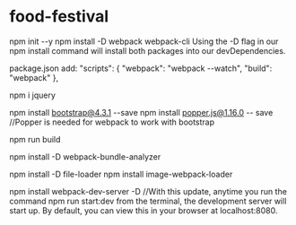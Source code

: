 # food-festival

npm init --y
npm install -D webpack webpack-cli
Using the -D flag in our npm install command will install both packages into our devDependencies. 

package.json add:
"scripts": {
    "webpack": "webpack --watch",
    "build": "webpack"
},

npm i jquery

npm install bootstrap@4.3.1 --save
npm install popper.js@1.16.0 -- save    //Popper is needed for webpack to work with bootstrap

npm run build

npm install -D webpack-bundle-analyzer

npm install -D file-loader
npm install image-webpack-loader

npm install webpack-dev-server -D //With this update, anytime you run the command npm run start:dev from the terminal, the development server will start up. By default, you can view this in your browser at localhost:8080.